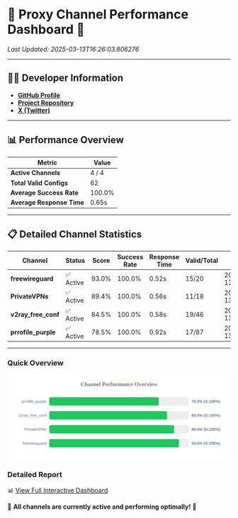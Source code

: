 # 🌟 Proxy Channel Performance Dashboard 🌟

_Last Updated: 2025-03-13T16:26:03.806276_

---

## 👩‍💻 Developer Information

- **[GitHub Profile](https://github.com/4n0nymou3)**  
- **[Project Repository](https://github.com/4n0nymou3/multi-proxy-config-fetcher)**  
- **[X (Twitter)](https://x.com/4n0nymou3)**  

---

## 📊 Performance Overview

| Metric                | Value       |
|-----------------------|-------------|
| **Active Channels**   | 4 / 4       |
| **Total Valid Configs** | 62          |
| **Average Success Rate** | 100.0%      |
| **Average Response Time** | 0.65s       |

---

## 📋 Detailed Channel Statistics

| Channel          | Status     | Score  | Success Rate | Response Time | Valid/Total | Last Success               |
|------------------|------------|--------|--------------|---------------|-------------|----------------------------|
| **freewireguard**  | ✅ Active  | 93.0%  | 100.0% | 0.52s         | 15/20       | 2025-03-13T16:26:03.804522 |
| **PrivateVPNs**  | ✅ Active  | 89.4%  | 100.0% | 0.56s         | 11/18       | 2025-03-13T16:26:03.259846 |
| **v2ray_free_conf**  | ✅ Active  | 84.5%  | 100.0% | 0.58s         | 19/46       | 2025-03-13T16:26:02.664447 |
| **prrofile_purple**  | ✅ Active  | 78.5%  | 100.0% | 0.92s         | 17/87       | 2025-03-13T16:26:01.997169 |

---

### Quick Overview
<div align="center">
  <a href="https://raw.githubusercontent.com/nullluser/NullRepo/refs/heads/main/assets/channel_stats_chart.svg">
    <img src="https://raw.githubusercontent.com/nullluser/NullRepo/refs/heads/main/assets/channel_stats_chart.svg" alt="Source Performance Statistics" width="800">
  </a>
</div>

### Detailed Report
📊 [View Full Interactive Dashboard](https://htmlpreview.github.io/?https://github.com/nullluser/NullRepo/blob/main/assets/performance_report.html)

🎉 **All channels are currently active and performing optimally!** 🎉
